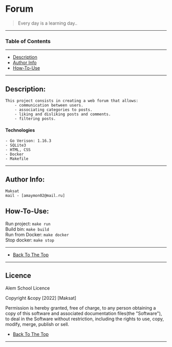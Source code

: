 # Forum

> Every day is a learning day.. 
___

### Table of Contents

---

- [Description](#description)
- [Author Info](#author-info)
- [How-To-Use](#how-to-use)

---

## Description:
    This project consists in creating a web forum that allows:
        - communication between users.
        - associating categories to posts.
        - liking and disliking posts and comments.
        - filtering posts.

#### Technologies

    - Go Verison: 1.16.3
    - SQLite3
    - HTML, CSS
    - Docker
    - Makefile

---

## Author Info: 
    Maksat
    mail - [amaymon02@mail.ru]

## How-To-Use: 
Run project: `make run` <br>
Build bin: `make build` <br>
Run from Docker: `make docker`<br>
Stop docker: `make stop` <br>

---

 
- [Back To The Top](#forum)

---

## Licence 

Alem School Licence 

Copyright &copy [2022] [Maksat]

Permission is hereby granted, free of charge, to any person obtaining a copy of this 
software and associated documentation files(the "Software"), to deal in the Software 
without restriction, including the rights to use, copy, modify, merge, publish or sell. 

- [Back To The Top](#forum)

---
